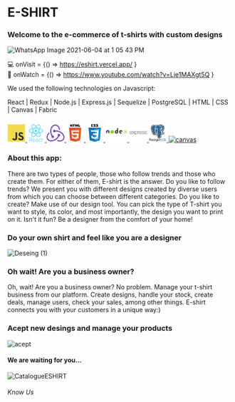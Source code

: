 # E-SHIRT

### Welcome to the e-commerce of t-shirts with custom designs
![WhatsApp Image 2021-06-04 at 1 05 43 PM](https://user-images.githubusercontent.com/74310843/120831499-f805cb80-c535-11eb-955e-ffd3565c72ff.jpeg)


💻 onVisit = {() => https://eshirt.vercel.app/ }  
🔭 onWatch = {() => https://www.youtube.com/watch?v=Lje1MAXgt5Q } 



We used the following technologies on Javascript:

React | Redux | Node.js | Express.js | Sequelize | PostgreSQL | HTML | CSS | Canvas | Fabric 
<p align="left"> 
  <a href="https://developer.mozilla.org/en-US/docs/Web/JavaScript" target="_blank"> 
    <img src="https://raw.githubusercontent.com/devicons/devicon/master/icons/javascript/javascript-original.svg" alt="javascript" width="40" height="40"/> 
  </a>
  <a href="https://reactjs.org/" target="_blank"> 
    <img src="https://raw.githubusercontent.com/devicons/devicon/master/icons/react/react-original-wordmark.svg" alt="react" width="40" height="40"/> 
  </a> 
  <a href="https://redux.js.org" target="_blank"> 
    <img src="https://raw.githubusercontent.com/devicons/devicon/master/icons/redux/redux-original.svg" alt="redux" width="40" height="40"/> 
  </a>
  <a href="https://www.w3.org/html/" target="_blank"> 
    <img src="https://raw.githubusercontent.com/devicons/devicon/master/icons/html5/html5-original-wordmark.svg" alt="html5" width="40" height="40"/> 
  </a>
  <a href="https://www.w3schools.com/css/" target="_blank"> 
    <img src="https://raw.githubusercontent.com/devicons/devicon/master/icons/css3/css3-original-wordmark.svg" alt="css3" width="40" height="40"/> 
  </a>
  <a href="https://nodejs.org" target="_blank"> 
    <img src="https://raw.githubusercontent.com/devicons/devicon/master/icons/nodejs/nodejs-original-wordmark.svg" alt="nodejs" width="50" height="50"/> 
  </a>
 <a href="https://expressjs.com" target="_blank"> 
    <img src="https://raw.githubusercontent.com/devicons/devicon/master/icons/express/express-original-wordmark.svg" alt="express" width="40" height="40"/>
  </a>
 <a href="https://www.postgresql.org" target="_blank"> 
    <img src="https://raw.githubusercontent.com/devicons/devicon/master/icons/postgresql/postgresql-original-wordmark.svg" alt="postgresql" width="40" height="40"/> 
  </a>
  <a href="https://www.sqlite.org/" target="_blank"> 
    <img src="https://user-images.githubusercontent.com/74310843/120816189-e9fc7e80-c526-11eb-9cec-323d7c49c67b.png" alt="canvas" width="40" height="40"/> 
  </a>
 </p>
 
### About this app:

There are two types of people, those who follow trends and those who create them. For either of them, E-shirt is the answer. Do you like to follow trends? We present you with different designs created by diverse users from which you can choose between different categories. Do you like to create? Make use of our design tool. You can pick the type of T-shirt you want to style, its color, and most importantly, the design you want to print on it. Isn't it fun? Be a designer from the comfort of your home!

### Do your own shirt and feel like you are a designer
![Deseing (1)](https://user-images.githubusercontent.com/74310843/121400688-43e9b380-c92e-11eb-860c-e3882eee80c1.gif)

### Oh wait! Are you a business owner? 
Oh, wait! Are you a business owner? No problem. Manage your t-shirt business from our platform. Create designs, handle your stock, create deals, manage users, check your sales, among other things. E-shirt connects you with your customers in a unique way:)

### Acept new desings and manage your products
![acept](https://user-images.githubusercontent.com/74310843/121402181-f66e4600-c92f-11eb-9cf0-cca601f9096f.gif)

#### We are waiting for you...
![CatalogueESHIRT](https://user-images.githubusercontent.com/74310843/121396810-1c90e780-c92a-11eb-946e-1fd7b0f59272.jpg)



###### Know Us



 
